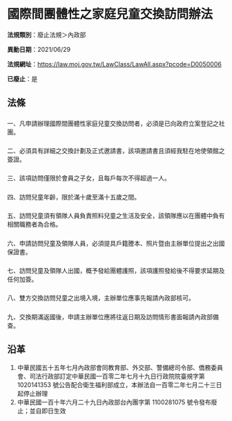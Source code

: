 # 國際間團體性之家庭兒童交換訪問辦法

**法規類別**：廢止法規＞內政部

**異動日期**：2021/06/29  

**法規網址**：https://law.moj.gov.tw/LawClass/LawAll.aspx?pcode=D0050006

**已廢止**：是



## 法條
##### 
一、凡申請辦理國際間團體性家庭兒童交換訪問者，必須是已向政府立案登記之社團。

##### 
二、必須具有詳細之交換計劃及正式邀請書，該項邀請書且須經我駐在地使領館之簽證。

##### 
三、該項訪問僅限於會員之子女，且每戶每次不得超過一人。

##### 
四、訪問兒童年齡，限於滿十歲至滿十五歲之間。

##### 
五、訪問兒童須有領隊人員負責照料兒童之生活及安全，該領隊應以在團體中負有相關職務者為合格。

##### 
六、申請訪問兒童及領隊人員，必須提具戶籍謄本、照片暨由主辦單位提出之出國保證書。

##### 
七、訪問兒童及領隊人出國，概予發給團體護照，該項護照發給後不得要求延期及任何加簽。

##### 
八、雙方交換訪問兒童之出境入境，主辦單位應事先報請內政部核可。

##### 
九、交換期滿返國後，申請主辦單位應將往返日期及訪問情形書面報請內政部備查。

## 沿革
1. 中華民國五十五年七月內政部會同教育部、外交部、警備總司令部、僑務委員會、司法行政部訂定中華民國一百零二年七月十九日行政院院臺規字第 1020141353 號公告配合衛生福利部成立，本辦法自一百零二年七月二十三日起停止辦理
1. 中華民國一百十年六月二十九日內政部台內團字第 1100281075 號令發布廢止；並自即日生效
